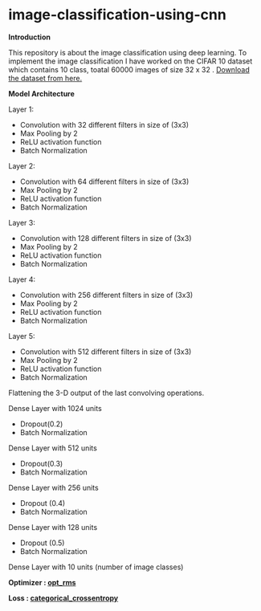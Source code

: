 # image-classification-using-cnn
**Introduction**

This repository is about the image classification using deep learning. To implement the image classification I have worked on the CIFAR 10 dataset which contains 10 class, toatal 60000 images of size 32 x 32 . [Download the dataset from here.](https://www.cs.toronto.edu/~kriz/cifar.html)

**Model Architecture**

Layer 1:
- Convolution with 32 different filters in size of (3x3) 
- Max Pooling by 2 
- ReLU activation function 
- Batch Normalization 

Layer 2:
- Convolution with 64 different filters in size of (3x3)
- Max Pooling by 2 
- ReLU activation function 
- Batch Normalization 

Layer 3:
- Convolution with 128 different filters in size of (3x3) 
- Max Pooling by 2 
- ReLU activation function 
- Batch Normalization 

Layer 4:
- Convolution with 256 different filters in size of (3x3) 
- Max Pooling by 2 
- ReLU activation function 
- Batch Normalization 

Layer 5:
- Convolution with 512 different filters in size of (3x3) 
- Max Pooling by 2 
- ReLU activation function 
- Batch Normalization 

Flattening the 3-D output of the last convolving operations. 

Dense Layer with 1024 units 
- Dropout(0.2)
- Batch Normalization 

Dense Layer with 512 units 
- Dropout(0.3)
- Batch Normalization 

Dense Layer with 256 units 
- Dropout (0.4)
- Batch Normalization 

Dense Layer with 128 units 
- Dropout (0.5)
- Batch Normalization 

Dense Layer with 10 units (number of image classes)

**Optimizer : [opt_rms](https://keras.io/optimizers/)**

**Loss : [categorical_crossentropy](https://keras.io/losses/)**

